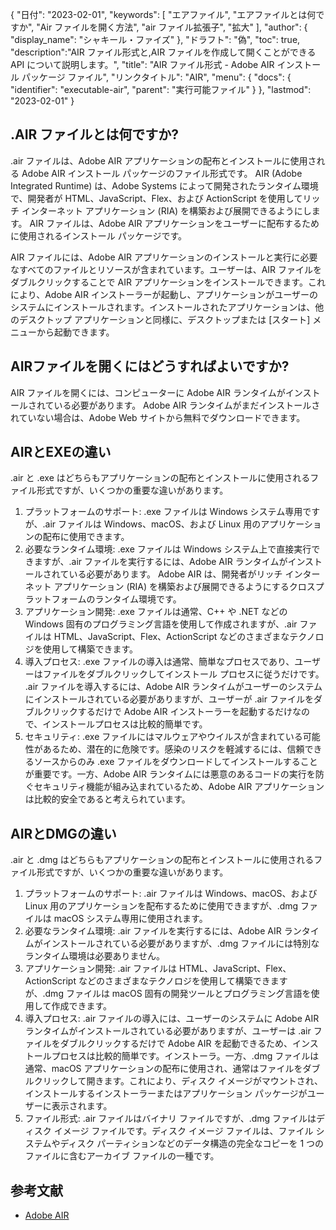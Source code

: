 {
"日付": "2023-02-01",
  "keywords": [
"エアファイル",
"エアファイルとは何ですか",
"Air ファイルを開く方法",
"air ファイル拡張子",
"拡大"
],
  "author": {
"display_name": "シャキール・ファイズ"
},
"ドラフト": "偽",
"toc": true,
  "description":"AIR ファイル形式と,AIR ファイルを作成して開くことができる API について説明します。",
"title": "AIR ファイル形式 - Adobe AIR インストール パッケージ ファイル",
"リンクタイトル": "AIR",
  "menu": {
    "docs": {
      "identifier": "executable-air",
"parent": "実行可能ファイル"
}
},
"lastmod": "2023-02-01"
}

## .AIR ファイルとは何ですか?

.air ファイルは、Adobe AIR アプリケーションの配布とインストールに使用される Adobe AIR インストール パッケージのファイル形式です。 AIR (Adobe Integrated Runtime) は、Adobe Systems によって開発されたランタイム環境で、開発者が HTML、JavaScript、Flex、および ActionScript を使用してリッチ インターネット アプリケーション (RIA) を構築および展開できるようにします。 AIR ファイルは、Adobe AIR アプリケーションをユーザーに配布するために使用されるインストール パッケージです。

AIR ファイルには、Adobe AIR アプリケーションのインストールと実行に必要なすべてのファイルとリソースが含まれています。ユーザーは、AIR ファイルをダブルクリックすることで AIR アプリケーションをインストールできます。これにより、Adobe AIR インストーラーが起動し、アプリケーションがユーザーのシステムにインストールされます。インストールされたアプリケーションは、他のデスクトップ アプリケーションと同様に、デスクトップまたは [スタート] メニューから起動できます。

## AIRファイルを開くにはどうすればよいですか?

AIR ファイルを開くには、コンピューターに Adobe AIR ランタイムがインストールされている必要があります。 Adobe AIR ランタイムがまだインストールされていない場合は、Adobe Web サイトから無料でダウンロードできます。

## AIRとEXEの違い

.air と .exe はどちらもアプリケーションの配布とインストールに使用されるファイル形式ですが、いくつかの重要な違いがあります。

1. プラットフォームのサポート: .exe ファイルは Windows システム専用ですが、.air ファイルは Windows、macOS、および Linux 用のアプリケーションの配布に使用できます。
2. 必要なランタイム環境: .exe ファイルは Windows システム上で直接実行できますが、.air ファイルを実行するには、Adobe AIR ランタイムがインストールされている必要があります。 Adobe AIR は、開発者がリッチ インターネット アプリケーション (RIA) を構築および展開できるようにするクロスプラットフォームのランタイム環境です。
3. アプリケーション開発: .exe ファイルは通常、C++ や .NET などの Windows 固有のプログラミング言語を使用して作成されますが、.air ファイルは HTML、JavaScript、Flex、ActionScript などのさまざまなテクノロジを使用して構築できます。
4. 導入プロセス: .exe ファイルの導入は通常、簡単なプロセスであり、ユーザーはファイルをダブルクリックしてインストール プロセスに従うだけです。 .air ファイルを導入するには、Adobe AIR ランタイムがユーザーのシステムにインストールされている必要がありますが、ユーザーが .air ファイルをダブルクリックするだけで Adobe AIR インストーラーを起動するだけなので、インストールプロセスは比較的簡単です。
5. セキュリティ: .exe ファイルにはマルウェアやウイルスが含まれている可能性があるため、潜在的に危険です。感染のリスクを軽減するには、信頼できるソースからのみ .exe ファイルをダウンロードしてインストールすることが重要です。一方、Adobe AIR ランタイムには悪意のあるコードの実行を防ぐセキュリティ機能が組み込まれているため、Adobe AIR アプリケーションは比較的安全であると考えられています。

## AIRとDMGの違い

.air と .dmg はどちらもアプリケーションの配布とインストールに使用されるファイル形式ですが、いくつかの重要な違いがあります。

1. プラットフォームのサポート: .air ファイルは Windows、macOS、および Linux 用のアプリケーションを配布するために使用できますが、.dmg ファイルは macOS システム専用に使用されます。
2. 必要なランタイム環境: .air ファイルを実行するには、Adobe AIR ランタイムがインストールされている必要がありますが、.dmg ファイルには特別なランタイム環境は必要ありません。
3. アプリケーション開発: .air ファイルは HTML、JavaScript、Flex、ActionScript などのさまざまなテクノロジを使用して構築できますが、.dmg ファイルは macOS 固有の開発ツールとプログラミング言語を使用して作成できます。
4. 導入プロセス: .air ファイルの導入には、ユーザーのシステムに Adobe AIR ランタイムがインストールされている必要がありますが、ユーザーは .air ファイルをダブルクリックするだけで Adobe AIR を起動できるため、インストールプロセスは比較的簡単です。インストーラ。一方、.dmg ファイルは通常、macOS アプリケーションの配布に使用され、通常はファイルをダブルクリックして開きます。これにより、ディスク イメージがマウントされ、インストールするインストーラーまたはアプリケーション パッケージがユーザーに表示されます。
5. ファイル形式: .air ファイルはバイナリ ファイルですが、.dmg ファイルはディスク イメージ ファイルです。ディスク イメージ ファイルは、ファイル システムやディスク パーティションなどのデータ構造の完全なコピーを 1 つのファイルに含むアーカイブ ファイルの一種です。

## 参考文献
* [Adobe AIR](https://ja.wikipedia.org/wiki/Adobe_AIR)


